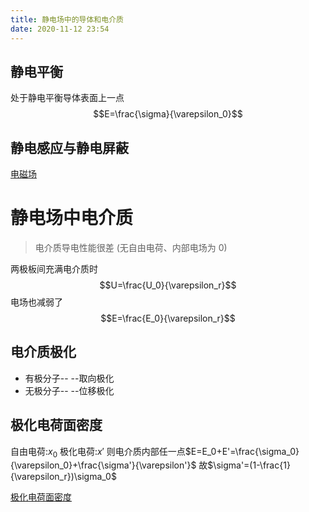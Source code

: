 ```yaml
---
title: 静电场中的导体和电介质
date: 2020-11-12 23:54
---
```

## 静电平衡
处于静电平衡导体表面上一点
$$E=\frac{\sigma}{\varepsilon_0}$$
## 静电感应与静电屏蔽
[电磁场](电磁场.md)
# 静电场中电介质
> 电介质导电性能很差
> (无自由电荷、内部电场为 0)

两极板间充满电介质时
$$U=\frac{U_0}{\varepsilon_r}$$
电场也减弱了
$$E=\frac{E_0}{\varepsilon_r}$$
## 电介质极化
- 有极分子-- --取向极化
- 无极分子-- --位移极化
## 极化电荷面密度
自由电荷:$x_0$
极化电荷:$x'$
则电介质内部任一点$E=E_0+E'=\frac{\sigma_0}{\varepsilon_0}+\frac{\sigma'}{\varepsilon'}$
故$\sigma'=(1-\frac{1}{\varepsilon_r})\sigma_0$

[极化电荷面密度]()
